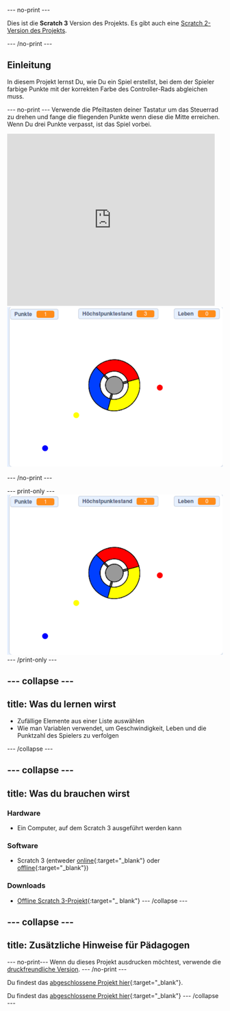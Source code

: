 --- no-print ---

Dies ist die **Scratch 3** Version des Projekts. Es gibt auch eine [Scratch 2-Version des Projekts](https://projects.raspberrypi.org/de-DE/projects/catch-the-dots-scratch2).

--- /no-print ---

## Einleitung

In diesem Projekt lernst Du, wie Du ein Spiel erstellst, bei dem der Spieler farbige Punkte mit der korrekten Farbe des Controller-Rads abgleichen muss.

--- no-print --- Verwende die Pfeiltasten deiner Tastatur um das Steuerrad zu drehen und fange die fliegenden Punkte wenn diese die Mitte erreichen. Wenn Du drei Punkte verpasst, ist das Spiel vorbei.

<div class="scratch-preview">
  <iframe allowtransparency="true" width="485" height="402" src="https://scratch.mit.edu/projects/embed/338958160/?autostart=false" frameborder="0" scrolling="no"></iframe>
  <img src="images/dots-final.png">
</div>

--- /no-print ---

--- print-only --- ![Dots screenshot](images/dots-final.png) --- /print-only ---

--- collapse ---
---
title: Was du lernen wirst
---

+ Zufällige Elemente aus einer Liste auswählen
+ Wie man Variablen verwendet, um Geschwindigkeit, Leben und die Punktzahl des Spielers zu verfolgen

--- /collapse ---

--- collapse ---
---
title: Was du brauchen wirst
---

### Hardware

+ Ein Computer, auf dem Scratch 3 ausgeführt werden kann

### Software

+ Scratch 3 (entweder [online](http://rpf.io/scratchon){:target="_blank"} oder [offline](http://rpf.io/scratchoff){:target="_blank"})

### Downloads

+ [Offline Scratch 3-Projekt](http://rpf.io/p/de-DE/catch-the-dots-go){:target="_ blank"} --- /collapse ---

--- collapse ---
---
title: Zusätzliche Hinweise für Pädagogen
---

--- no-print--- Wenn du dieses Projekt ausdrucken möchtest, verwende die [druckfreundliche Version](https://projects.raspberrypi.org/de-DE/projects/catch-the-dots/print). --- /no-print ---

Du findest das [abgeschlossene Projekt hier](http://rpf.io/p/de-DE/catch-the-dots-get){:target="_blank"}.

Du findest das [abgeschlossene Projekt hier](https://scratch.mit.edu/projects/252923761/#editor){:target="_blank"} --- /collapse ---